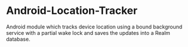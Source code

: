 # Android-Location-Tracker
Android module which tracks device location using a bound background service with a partial wake lock and saves the updates into a Realm database.
